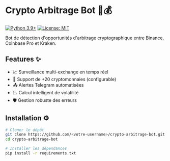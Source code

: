 # Crypto Arbitrage Bot 🤖💰

[![Python 3.9+](https://img.shields.io/badge/python-3.9%2B-blue.svg)](https://www.python.org/downloads/)
[![License: MIT](https://img.shields.io/badge/License-MIT-yellow.svg)](https://opensource.org/licenses/MIT)

Bot de détection d'opportunités d'arbitrage cryptographique entre Binance, Coinbase Pro et Kraken.

## Features ✨

- 📈 Surveillance multi-exchange en temps réel
- 🔄 Support de +20 cryptomonnaies (configurable)
- 📤 Alertes Telegram automatisées
- 📉 Calcul intelligent de volatilité
- 🛡 Gestion robuste des erreurs

## Installation ⚙️

```bash
# Cloner le dépôt
git clone https://github.com/<votre-username>/crypto-arbitrage-bot.git
cd crypto-arbitrage-bot

# Installer les dépendances
pip install -r requirements.txt